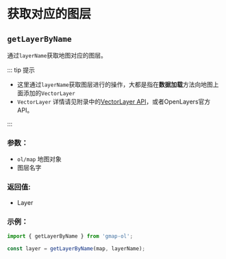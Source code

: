 # 获取对应的图层

## `getLayerByName`

通过`layerName`获取地图对应的图层。

::: tip 提示

- 这里通过`layerName`获取图层进行的操作，大都是指在**数据加载**方法向地图上面添加的`VectorLayer`
- `VectorLayer` 详情请见附录中的[VectorLayer API](/src/appendix/VectorLayer)，或者OpenLayers官方API。

:::

### 参数：

- `ol/map` 地图对象
- 图层名字

### 返回值:
- Layer

### 示例：

```js
import { getLayerByName } from 'gmap-ol';

const layer = getLayerByName(map, layerName);
```